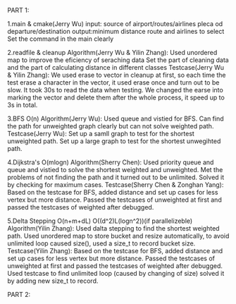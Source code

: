 PART 1:

1.main & cmake(Jerry Wu)
input: source of airport/routes/airlines pleca od departure/destination
output:minimum distance route and airlines to select
Set the command in the main clearly 

2.readfile & cleanup
Algorithm(Jerry Wu & Yilin Zhang):
Used unordered map to improve the eficiency of seraching data 
Set the part of cleaning data and the part of calculating distance in different classes
Testcase(Jerry Wu & Yilin Zhang):
We used erase to vector in cleanup at first, so each time the test erase a character in the vector, it used erase once and turn out to be slow. 
It took 30s to read the data when testing.
We changed the earse into marking the vector and delete them after the whole process, it speed up to 3s in total.

3.BFS O(n)
Algorithm(Jerry Wu):
Used queue and vistied for BFS.
Can find the path for unweighted graph clearly but can not solve weighted path.
Testcase(Jerry Wu):
Set up a samll graph to test for the shortest unweighted path.
Set up a large graph to test for the shortest unwegihted path.

4.Dijkstra's O(mlogn)
Algorithm(Sherry Chen):
Used priority queue and queue and vistied to solve the shortest weighted and unweighted.
Met the problems of not finding the path and it turned out to be unlimited. 
Solved it by checking for maximum cases.
Testcase(Sherry Chen & Zonghan Yang):
Based on the testcase for BFS, added distance and set up cases for less vertex but more distance.
Passed the testcases of unweighted at first and passed the testcases of weighted after debugged.

5.Delta Stepping O(n+m+dL) O((d^2)L(logn^2))(if parallelizeble)
Algorithm(Yilin Zhang):
Used dalta stepping to find the shortest weighted path.
Used unordered map to store bucket and resize automatically, to avoid unlimited loop caused size(), used a size_t to record bucket size.
Testcase(Yilin Zhang):
Based on the testcase for BFS, added distance and set up cases for less vertex but more distance.
Passed the testcases of unweighted at first and passed the testcases of weighted after debugged.
Used testcase to find unlimited loop (caused by changing of size) solved it by adding new size_t to record.

PART 2:

